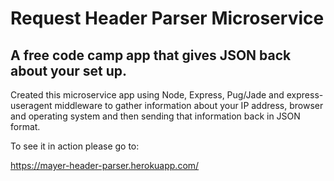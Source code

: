 # Request Header Parser Microservice

## A free code camp app that gives JSON back about your set up.

Created this microservice app using Node, Express, Pug/Jade and express-useragent middleware to gather information about your IP address, browser and operating system and then sending that information back in JSON format.

To see it in action please go to:

https://mayer-header-parser.herokuapp.com/

